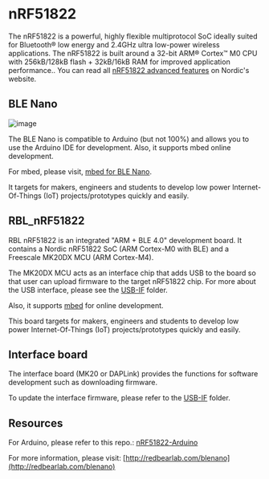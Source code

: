 # nRF51822

The nRF51822 is a powerful, highly flexible multiprotocol SoC ideally suited for Bluetooth® low energy and 2.4GHz ultra low-power wireless applications. The nRF51822 is built around a 32-bit ARM® Cortex™ M0 CPU with 256kB/128kB flash + 32kB/16kB RAM for improved application performance.. You can read all [nRF51822 advanced features](https://www.nordicsemi.com/eng/Products/Bluetooth-low-energy/nRF51822) on Nordic's website.

## BLE Nano

![image](./docs/images/ble_nano_pinout.png)

The BLE Nano is compatible to Arduino (but not 100%) and allows you to use the Arduino IDE for development. Also, it supports mbed online development.

For mbed, please visit, [mbed for BLE Nano](https://developer.mbed.org/platforms/RedBearLab-BLE-Nano/).

It targets for makers, engineers and students to develop low power Internet-Of-Things (IoT) projects/prototypes quickly and easily.

## RBL_nRF51822

RBL nRF51822 is an integrated "ARM + BLE 4.0" development board. It contains a Nordic nRF51822 SoC (ARM Cortex-M0 with BLE) and a Freescale MK20DX MCU (ARM Cortex-M4).

The MK20DX MCU acts as an interface chip that adds USB to the board so that user can upload firmware to the target nRF51822 chip. For more about the USB interface, please see the [USB-IF](../USB-IF) folder.

Also, it supports [mbed](https://developer.mbed.org/platforms/RedBearLab-nRF51822/) for online development. 

This board targets for makers, engineers and students to develop low power Internet-Of-Things (IoT) projects/prototypes quickly and easily.

## Interface board

The interface board (MK20 or DAPLink) provides the functions for software development such as downloading firmware.

To update the interface firmware, please refer to the [USB-IF](../USB-IF) folder.

## Resources
For Arduino, please refer to this repo.: [nRF51822-Arduino](https://github.com/RedBear/nRF5x/tree/develop/nRF51822/arduino/)

For more information, please visit:
[http://redbearlab.com/blenano](http://redbearlab.com/blenano)





